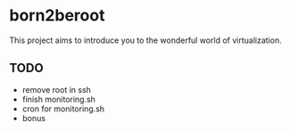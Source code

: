 # born2beroot

This project aims to introduce you to the wonderful world of virtualization.

## TODO

- remove root in ssh
- finish monitoring.sh
- cron for monitoring.sh
- bonus
